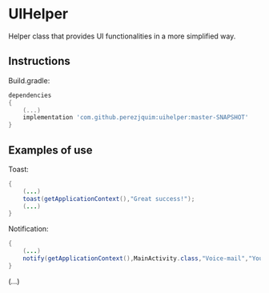# UIHelper

Helper class that provides UI functionalities in a more simplified way.

## Instructions

Build.gradle:
```gradle
dependencies
{
	(...)
	implementation 'com.github.perezjquim:uihelper:master-SNAPSHOT'
}
```

## Examples of use

Toast:
```java
{
	(...)
	toast(getApplicationContext(),"Great success!");
	(...)
}
```

Notification:
```java
{
	(...)
	notify(getApplicationContext(),MainActivity.class,"Voice-mail","You have got one new message!");
}
```
(...)
